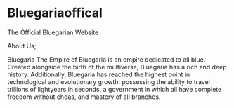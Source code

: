 # Bluegariaoffical
The Official Bluegarian Website

About Us;  

Bluegaria
The Empire of Bluegaria is an empire dedicated to all blue. Created alongside the birth of the multiverse, Bluegaria has a rich and deep history. Additionally, Bluegaria has reached the highest point in technological and evolutionary growth: possessing the ability to travel trillions of lightyears in seconds, a government in which all have complete freedom without choas, and mastery of all branches.

